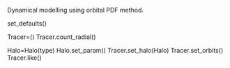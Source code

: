 Dynamical modelling using orbital PDF method. 


set_defaults()

Tracer=()
Tracer.count_radial()

Halo=Halo(type)
Halo.set_param()
Tracer.set_halo(Halo)
Tracer.set_orbits()
Tracer.like()

